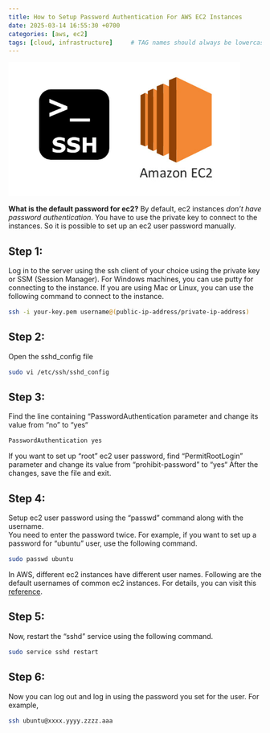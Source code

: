 ```yaml
---
title: How to Setup Password Authentication For AWS EC2 Instances
date: 2025-03-14 16:55:30 +0700
categories: [aws, ec2]
tags: [cloud, infrastructure]     # TAG names should always be lowercase
---
```


![TEXT](/assets/img/post/ssh_ec2.png)

**What is the default password for ec2?**
By default, ec2 instances *don’t have password authentication*. You have to use the private key to connect to the instances.
So it is possible to set up an ec2 user password manually.
## **Step 1:**
Log in to the server using the ssh client of your choice using the private key or SSM (Session Manager). For Windows machines, you can use putty for connecting to the instance. 
If you are using Mac or Linux, you can use the following command to connect to the instance.
```bash
ssh -i your-key.pem username@(public-ip-address/private-ip-address)
```
## **Step 2:**
Open the sshd_config file
```bash
sudo vi /etc/ssh/sshd_config
```
## **Step 3:**
Find the line containing “PasswordAuthentication parameter and change its value from “no” to “yes“
```bash
PasswordAuthentication yes
```
If you want to set up “root” ec2 user password, find  “PermitRootLogin” parameter and change its value from “prohibit-password” to “yes“
After the changes, save the file and exit.
## **Step 4:**
Setup ec2 user password using the “passwd” command along with the username.  
You need to enter the password twice. For example, if you want to set up a password for “ubuntu” user, use the following command.
```bash
sudo passwd ubuntu
```
In AWS, different ec2 instances have different user names. Following are the default usernames of common ec2 instances.
For details, you can visit this [reference](https://docs.aws.amazon.com/AWSEC2/latest/UserGuide/managing-users.html#ami-default-user-names).
## **Step 5:**
Now, restart the “sshd” service using the following command.
```bash
sudo service sshd restart
```
## **Step 6:**
Now you can log out and log in using the password you set for the user. For example,
```bash
ssh ubuntu@xxxx.yyyy.zzzz.aaa
```